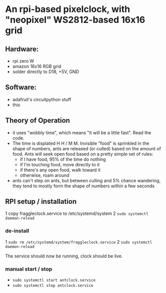 # An rpi-based pixelclock, with "neopixel" WS2812-based 16x16 grid

## Hardware:

* rpi zero W
* amazon 16x16 RGB grid
* solder directly to D18, +5V, GND

## Software: 

* adafruit's circuitpython stuff
* this

## Theory of Operation

* it uses "wobbly time", which means "it will be a little fast".  Read the 
code.
* The time is displated H H / M M.  Invisible "food" is sprinkled in the 
shape of numbers, ants are released (or culled) based on the amount of food.
Ants will seek open food based on a pretty simple set of rules:
   * if I have food, 95% of the time do nothing 
   * if I'm touching food, move directly to it
   * if there's any open food, walk toward it
   * otherwise, roam around
* ants can't step on ants, but between culling and 5% chance wandering,
they tend to mostly form the shape of numbers within a few seconds

## RPI setup / installation

1 copy fraggleclock.service to /etc/systemd/system
2 `sudo systemctl daemon-reload`

### de-install
1 `sudo rm /etc/systemd/system/fraggleclock.service`
2 `sudo systemctl daemon-reload`

The service should now be running, clock should be live.

### manual start / stop
* `sudo systemctl start antclock.service`
* `sudo systemctl stop antclock.service`

